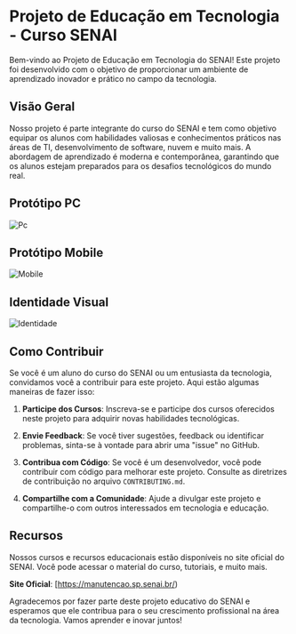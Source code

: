 # Projeto de Educação em Tecnologia - Curso SENAI

Bem-vindo ao Projeto de Educação em Tecnologia do SENAI! Este projeto foi desenvolvido com o objetivo de proporcionar um ambiente de aprendizado inovador e prático no campo da tecnologia.

## Visão Geral

Nosso projeto é parte integrante do curso do SENAI e tem como objetivo equipar os alunos com habilidades valiosas e conhecimentos práticos nas áreas de TI, desenvolvimento de software, nuvem e muito mais. A abordagem de aprendizado é moderna e contemporânea, garantindo que os alunos estejam preparados para os desafios tecnológicos do mundo real.

## Protótipo PC
![Pc](src/img/PC-PROTOTYPE)

## Protótipo Mobile
![Mobile](src/img/MOBILE-PROTOTYPE)

## Identidade Visual
![Identidade](src/img/IDENTIDADE-VISUAL)

## Como Contribuir

Se você é um aluno do curso do SENAI ou um entusiasta da tecnologia, convidamos você a contribuir para este projeto. Aqui estão algumas maneiras de fazer isso:

1. **Participe dos Cursos**: Inscreva-se e participe dos cursos oferecidos neste projeto para adquirir novas habilidades tecnológicas.

2. **Envie Feedback**: Se você tiver sugestões, feedback ou identificar problemas, sinta-se à vontade para abrir uma "issue" no GitHub.

3. **Contribua com Código**: Se você é um desenvolvedor, você pode contribuir com código para melhorar este projeto. Consulte as diretrizes de contribuição no arquivo `CONTRIBUTING.md`.

4. **Compartilhe com a Comunidade**: Ajude a divulgar este projeto e compartilhe-o com outros interessados em tecnologia e educação.

## Recursos

Nossos cursos e recursos educacionais estão disponíveis no site oficial do SENAI. Você pode acessar o material do curso, tutoriais, e muito mais.

**Site Oficial**: [https://manutencao.sp.senai.br/)

Agradecemos por fazer parte deste projeto educativo do SENAI e esperamos que ele contribua para o seu crescimento profissional na área da tecnologia. Vamos aprender e inovar juntos!
